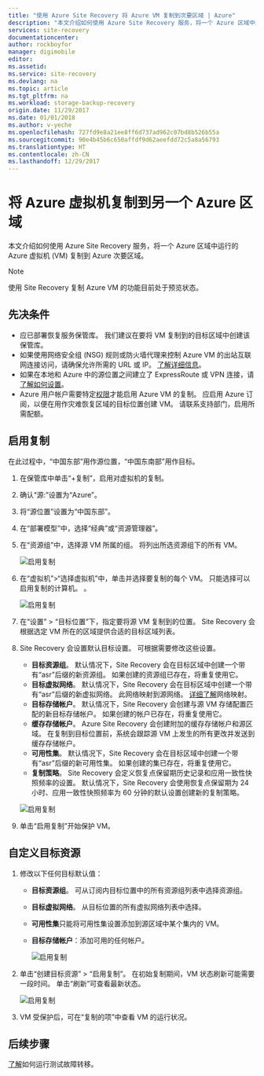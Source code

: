 ```yaml
---
title: "使用 Azure Site Recovery 将 Azure VM 复制到次要区域 | Azure"
description: "本文介绍如何使用 Azure Site Recovery 服务，将一个 Azure 区域中运行的 Azure VM 复制到另一个区域。"
services: site-recovery
documentationcenter: 
author: rockboyfor
manager: digimobile
editor: 
ms.assetid: 
ms.service: site-recovery
ms.devlang: na
ms.topic: article
ms.tgt_pltfrm: na
ms.workload: storage-backup-recovery
origin.date: 11/29/2017
ms.date: 01/01/2018
ms.author: v-yeche
ms.openlocfilehash: 727fd9e8a21ee8ff6d737ad962c07bd8b526b55a
ms.sourcegitcommit: 90e4b45b6c650affdf9d62aeefdd72c5a8a56793
ms.translationtype: HT
ms.contentlocale: zh-CN
ms.lasthandoff: 12/29/2017
---
```

# <a name="replicate-azure-virtual-machines-to-another-azure-region"></a>将 Azure 虚拟机复制到另一个 Azure 区域

本文介绍如何使用 Azure Site Recovery 服务，将一个 Azure 区域中运行的 Azure 虚拟机 (VM) 复制到 Azure 次要区域。

>[!NOTE]
>
> 使用 Site Recovery 复制 Azure VM 的功能目前处于预览状态。

## <a name="prerequisites"></a>先决条件

* 应已部署恢复服务保管库。 我们建议在要将 VM 复制到的目标区域中创建该保管库。
* 如果使用网络安全组 (NSG) 规则或防火墙代理来控制 Azure VM 的出站互联网连接访问，请确保允许所需的 URL 或 IP。 [了解详细信息](./site-recovery-azure-to-azure-networking-guidance.md)。
* 如果在本地和 Azure 中的源位置之间建立了 ExpressRoute 或 VPN 连接，请[了解如何设置](site-recovery-azure-to-azure-networking-guidance.md#guidelines-for-existing-azure-to-on-premises-expressroutevpn-configuration)。
* Azure 用户帐户需要特定[权限](../site-recovery-role-based-linked-access-control.md#permissions-required-to-enable-replication-for-new-virtual-machines)才能启用 Azure VM 的复制。
应启用 Azure 订阅，以便在用作灾难恢复区域的目标位置创建 VM。 请联系支持部门，启用所需配额。

## <a name="enable-replication"></a>启用复制

在此过程中，“中国东部”用作源位置，“中国东南部”用作目标。

1. 在保管库中单击“+复制”，启用对虚拟机的复制。
2. 确认“源:”设置为“Azure”。
3. 将“源位置”设置为“中国东部”。
4. 在“部署模型”中，选择“经典”或“资源管理器”。
5. 在“资源组”中，选择源 VM 所属的组。 将列出所选资源组下的所有 VM。

    ![启用复制](./media/site-recovery-replicate-azure-to-azure/enabledrwizard1.png)

6. 在“虚拟机”>“选择虚拟机”中，单击并选择要复制的每个 VM。 只能选择可以启用复制的计算机。 。

    ![启用复制](./media/site-recovery-replicate-azure-to-azure/virtualmachine_selection.png)

7. 在“设置” > “目标位置”下，指定要将源 VM 复制到的位置。 Site Recovery 会根据选定 VM 所在的区域提供合适的目标区域列表。
8. Site Recovery 会设置默认目标设置。 可根据需要修改这些设置。

    - **目标资源组**。 默认情况下，Site Recovery 会在目标区域中创建一个带有“asr”后缀的新资源组。 如果创建的资源组已存在，将重复使用它。
    - **目标虚拟网络**。 默认情况下，Site Recovery 会在目标区域中创建一个带有“asr”后缀的新虚拟网络。 此网络映射到源网络。 [详细了解](site-recovery-network-mapping-azure-to-azure.md)网络映射。
    - **目标存储帐户**。 默认情况下，Site Recovery 会创建与源 VM 存储配置匹配的新目标存储帐户。 如果创建的帐户已存在，将重复使用它。
    - **缓存存储帐户**。 Azure Site Recovery 会创建附加的缓存存储帐户和源区域。 在复制到目标位置前，系统会跟踪源 VM 上发生的所有更改并发送到缓存存储帐户。
    - **可用性集**。 默认情况下，Site Recovery 会在目标区域中创建一个带有“asr”后缀的新可用性集。 如果创建的集已存在，将重复使用它。
    - **复制策略**。 Site Recovery 会定义恢复点保留期历史记录和应用一致性快照频率的设置。 默认情况下，Site Recovery 会使用恢复点保留期为 24 小时、应用一致性快照频率为 60 分钟的默认设置创建新的复制策略。

    ![启用复制](./media/site-recovery-replicate-azure-to-azure/enabledrwizard3.PNG)
9. 单击“启用复制”开始保护 VM。

## <a name="customize-target-resources"></a>自定义目标资源

1. 修改以下任何目标默认值：

    - **目标资源组**。 可从订阅内目标位置中的所有资源组列表中选择资源组。
    - **目标虚拟网络**。 从目标位置的所有虚拟网络列表中选择。
    - **可用性集**只能将可用性集设置添加到源区域中某个集内的 VM。
    - **目标存储帐户**：添加可用的任何帐户。

        ![启用复制](./media/site-recovery-replicate-azure-to-azure/customize.PNG)

2. 单击“创建目标资源” > “启用复制”。 在初始复制期间，VM 状态刷新可能需要一段时间。 单击“刷新”可查看最新状态。

    ![启用复制](./media/site-recovery-replicate-azure-to-azure/replicateditems.PNG)

3. VM 受保护后，可在“复制的项”中查看 VM 的运行状况。

## <a name="next-steps"></a>后续步骤
[了解](../azure-to-azure-tutorial-dr-drill.md)如何运行测试故障转移。
<!-- Update_Description: new articles on site recovery replicate azure to azure  -->